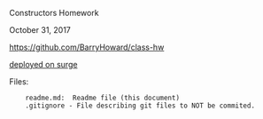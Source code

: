 Constructors Homework

October 31, 2017

https://github.com/BarryHoward/class-hw

[deployed on surge](tiy-barryhoward-class-hw.surge.sh)


Files:

		readme.md:  Readme file (this document)
		.gitignore - File describing git files to NOT be commited.